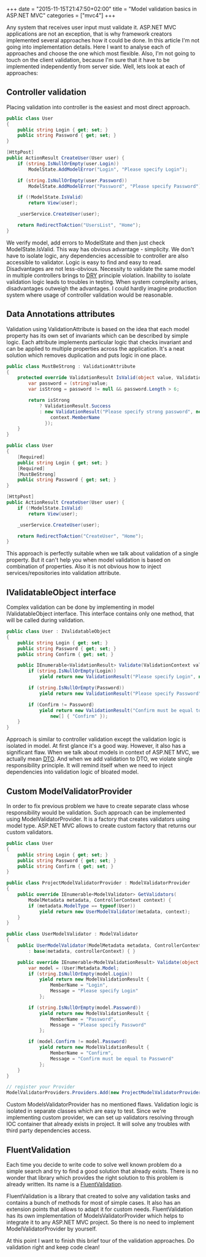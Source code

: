 +++
date = "2015-11-15T21:47:50+02:00"
title = "Model validation basics in ASP.NET MVC"
categories = ["mvc4"]
+++

Any system that receives user input must validate it. ASP.NET MVC applications are not an exception, that is why framework creators implemented several approaches how it could be done. In this article I'm not going into implementation details. Here I want to analyse each of approaches and choose the one which most flexible. Also, I'm not going to touch on the client validation, because I'm sure that it have to be implemented independently from server side. Well, lets look at each of approaches:

## Controller validation

Placing validation into controller is the easiest and most direct approach.

``` c#
public class User
{
    public string Login { get; set; }
    public string Password { get; set; }
}

[HttpPost]
public ActionResult CreateUser(User user) {
    if (string.IsNullOrEmpty(user.Login))
        ModelState.AddModelError("Login", "Please specify Login");

    if (string.IsNullOrEmpty(user.Password))
        ModelState.AddModelError("Password", "Please specify Password");

    if (!ModelState.IsValid)
        return View(user);

    _userService.CreateUser(user);

    return RedirectToAction("UsersList", "Home");
}
```

We verify model, add errors to ModelState and then just check ModelState.IsValid. This way has obvious advantage - simplicity. We don't have to isolate logic, any dependencies accessible to controller are also accessible to validator. Logic is easy to find and easy to read. Disadvantages are not less-obvious. Necessity to validate the same model in multiple controllers brings to [DRY](https://en.wikipedia.org/wiki/Don%27t_repeat_yourself) principle violation. Inability to isolate validation logic leads to troubles in testing. When system complexity arises, disadvantages outweigh the advantages. I could hardly imagine production system where usage of controller validation would be reasonable.
<!--more-->
## Data Annotations attributes

Validation using ValidationAttribute is based on the idea that each model property has its own set of invariants which can be described by simple logic. Each attribute implements particular logic that checks invariant and can be applied to multiple properties across the application. It's a neat solution which removes duplication and puts logic in one place.

``` c#
public class MustBeStrong : ValidationAttribute
{
    protected override ValidationResult IsValid(object value, ValidationContext context) {
        var password = (string)value;
        var isStrong = password != null && password.Length > 6;

        return isStrong
            ? ValidationResult.Success
            : new ValidationResult("Please specify strong password", new[] { 
                context.MemberName 
              });
    }
}

public class User
{
    [Required]
    public string Login { get; set; }
    [Required]
    [MustBeStrong]
    public string Password { get; set; }
}

[HttpPost]
public ActionResult CreateUser(User user) {
    if (!ModelState.IsValid)
        return View(user);

    _userService.CreateUser(user);

    return RedirectToAction("CreateUser", "Home");
}
```

This approach is perfectly suitable when we talk about validation of a single property. But it can't help you when model validation is based on  combination of properties. Also it is not obvious how to inject services/repositories into validation attribute.

## IValidatableObject interface

Complex validation can be done by implementing in model IValidatableObject interface. This interface contains only one method, that will be called during validation.

``` c#
public class User : IValidatableObject
{
    public string Login { get; set; }
    public string Password { get; set; }
    public string Confirm { get; set; }

    public IEnumerable<ValidationResult> Validate(ValidationContext validationContext) {
        if (string.IsNullOrEmpty(Login))
            yield return new ValidationResult("Please specify Login", new[] { "Login" });

        if (string.IsNullOrEmpty(Password))
            yield return new ValidationResult("Please specify Password", new[] { "Password" });

        if (Confirm != Password)
            yield return new ValidationResult("Confirm must be equal to Password", 
                new[] { "Confirm" });
    }
}
```

Approach is similar to controller validation except the validation logic is isolated in model. At first glance it's a good way. However, it also has a significant flaw. When we talk about models in context of ASP.NET MVC, we actually mean [DTO](https://en.wikipedia.org/wiki/Data_transfer_object). And when we add validation to DTO, we violate single responsibility principle. It will remind itself when we need to inject dependencies into validation logic of bloated model.

## Custom ModelValidatorProvider

In order to fix previous problem we have to create separate class whose responsibility would be validation. Such approach can be implemented using ModelValidatorProvider. It is a factory that creates validators using model type. ASP.NET MVC allows to create custom factory that returns our custom validators.

``` c#
public class User
{
    public string Login { get; set; }
    public string Password { get; set; }
    public string Confirm { get; set; }
}

public class ProjectModelValidatorProvider : ModelValidatorProvider
{
    public override IEnumerable<ModelValidator> GetValidators(
        ModelMetadata metadata, ControllerContext context) {
        if (metadata.ModelType == typeof(User))
            yield return new UserModelValidator(metadata, context);
    }
}

public class UserModelValidator : ModelValidator
{
    public UserModelValidator(ModelMetadata metadata, ControllerContext controllerContext)
        : base(metadata, controllerContext) { }

    public override IEnumerable<ModelValidationResult> Validate(object container) {
        var model = (User)Metadata.Model;
        if (string.IsNullOrEmpty(model.Login))
            yield return new ModelValidationResult { 
                MemberName = "Login", 
                Message = "Please specify Login" 
            };

        if (string.IsNullOrEmpty(model.Password))
            yield return new ModelValidationResult { 
                MemberName = "Password", 
                Message = "Please specify Password" 
            };

        if (model.Confirm != model.Password)
            yield return new ModelValidationResult { 
                MemberName = "Confirm", 
                Message = "Confirm must be equal to Password" 
            };
    }
}

// register your Provider
ModelValidatorProviders.Providers.Add(new ProjectModelValidatorProvider());
```

Custom ModelsValidatorProvider has no mentioned flaws. Validation logic is isolated in separate classes which are easy to test. Since we're implementing custom provider, we can set up validators resolving through IOC container that already exists in project. It will solve any troubles with third party dependencies access.

## FluentValidation

Each time you decide to write code to solve well known problem do a simple search and try to find a good solution that already exists. There is no wonder that library which provides the right solution to this problem is already written. Its name is a [FluentValidation](https://github.com/JeremySkinner/FluentValidation).

FluentValidation is a library that created to solve any validation tasks and contains a bunch of methods for most of simple cases. It also has an extension points that allows to adapt it for custom needs. FluentValidation has its own implementation of ModelsValidatorProvider which helps to integrate it to any ASP.NET MVC project. So there is no need to implement ModelValidatorProvider by yourself.

At this point I want to finish this brief tour of the validation approaches. Do validation right and keep code clean!